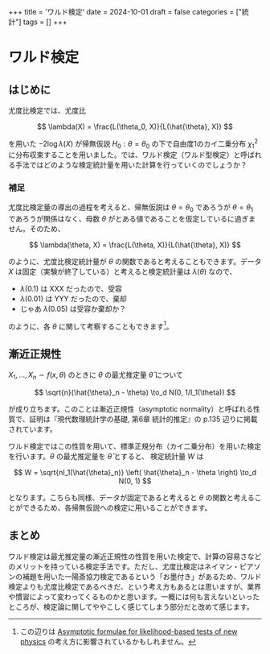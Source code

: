 +++
title = 'ワルド検定'
date = 2024-10-01
draft = false
categories = ["統計"]
tags = []
+++

# ワルド検定

## はじめに

尤度比検定では、尤度比

$$
\lambda(X) = \frac{L(\theta_0, X)}{L(\hat{\theta}, X)}
$$

を用いた $-2 \log \lambda(X)$ が帰無仮説 $H_0 : \theta = \theta_0$ の下で自由度1のカイ二乗分布 $\chi_1^2$ に分布収束することを用いました。では、ワルド検定（ワルド型検定）と呼ばれる手法ではどのような検定統計量を用いた計算を行っていくのでしょうか？


### 補足

尤度比検定量の導出の過程を考えると、帰無仮説は $\theta=\theta_0$ であろうが $\theta=\theta_1$ であろうが関係はなく、母数 $\theta$ がとある値であることを仮定しているに過ぎません。そのため、

$$
\lambda(\theta, X) = \frac{L(\theta, X)}{L(\hat{\theta}, X)}
$$

のように、尤度比検定統計量が $\theta$ の関数であると考えることもできます。データ $X$ は固定（実験が終了している）と考えると検定統計量は $\lambda(\theta)$ なので、


* $\lambda(0.1)$ は XXX だったので、受容
* $\lambda(0.01)$ は YYY だったので、棄却
* じゃあ $\lambda(0.05)$ は受容か棄却か？

のように、各 $\theta$ に関して考察することもできます[^1]。



## 漸近正規性

$X_1, ..., X_n \sim f(x, \theta)$ のときに $\theta$ の最尤推定量 $\hat{\theta}$ について

$$
\sqrt{n}(\hat{\theta}_n - \theta) \to_d N(0, 1/I_1(\theta))
$$

が成り立ちます。このことは漸近正規性（asymptotic normality）と呼ばれる性質で、証明は『現代数理統計学の基礎, 第6章 統計的推定』の p.135 辺りに掲載されています。

ワルド検定ではこの性質を用いて、標準正規分布（カイ二乗分布）を用いた検定を行います。$\theta$ の最尤推定量を $\hat{\theta}$ とすると、 検定統計量 $W$ は

$$
W = \sqrt{nI_1(\hat{\theta}_n)} \left( \hat{\theta}_n - \theta \right) \to_d N(0, 1)
$$

となります。こちらも同様、データが固定であると考えると $\theta$ の関数と考えることができるため、各帰無仮説への検定に用いることができます。


## まとめ


ワルド検定は最尤推定量の漸近正規性の性質を用いた検定で、計算の容易さなどのメリットを持っている検定手法です。ただし、尤度比検定はネイマン・ピアソンの補題を用いた一陽斎協力検定であるという「お墨付き」があるため、ワルド検定よりも尤度比検定であるべきだ、という考え方もあるとは思いますが、業界や慣習によって変わってくるものかと思います。一概には何も言えないといったところが、検定論に関してややこしく感じてしまう部分だと改めて感じます。




[^1]: この辺りは [Asymptotic formulae for likelihood-based tests of new physics](https://arxiv.org/pdf/1007.1727) の考え方に影響されているかもしれません。